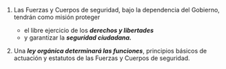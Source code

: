 1. Las Fuerzas y Cuerpos de seguridad, bajo la dependencia del Gobierno, 
	tendrán como misión proteger 
	- el libre ejercicio de los ***derechos y libertades*** 
	- y garantizar la ***seguridad ciudadana.***
	
1. Una ***ley orgánica determinará las funciones***, principios básicos de actuación y estatutos de las Fuerzas y Cuerpos de seguridad.
